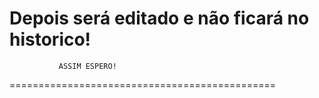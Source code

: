 Depois será editado e não ficará no historico!
==============================================
               ASSIM ESPERO!
==============================================